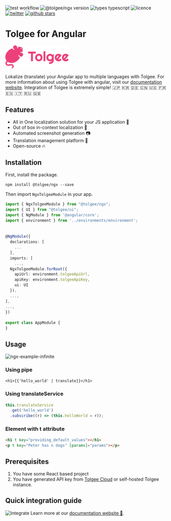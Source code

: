 ![test workflow](https://github.com/tolgee/tolgee-js/actions/workflows/test.yml/badge.svg)
![@tolgee/ngx version](https://img.shields.io/npm/v/@tolgee/ngx?label=%40tolgee%2Fngx)
![types typescript](https://img.shields.io/badge/Types-Typescript-blue)
![licence](https://img.shields.io/github/license/tolgee/tolgee-js)
[![twitter](https://img.shields.io/twitter/follow/Tolgee_i18n?style=social)](https://twitter.com/Tolgee_i18n)
[![github stars](https://img.shields.io/github/stars/tolgee/tolgee-js?style=social)](https://github.com/tolgee/tolgee-js)

# Tolgee for Angular

[<img src="https://raw.githubusercontent.com/tolgee/documentation/main/tolgee_logo_text.svg" alt="Tolgee" width="200" />](https://tolgee.io)

Lokalize (translate) your Angular app to multiple languages with Tolgee. For more information about using Tolgee with
angular, visit our [documentation website](https://toolkit.tolgee.io/docs/web/using_with_angular/installation).
Integration of Tolgee is extremely simple! 🇯🇵 🇰🇷 🇩🇪 🇨🇳 🇺🇸 🇫🇷 🇪🇸 🇮🇹 🇷🇺 🇬🇧

## Features

- All in One localization solution for your JS application 🙌
- Out of box in-context localization 🎉
- Automated screenshot generation 📷
- Translation management platform 🎈
- Open-source 🔥

## Installation

First, install the package.

    npm install @tolgee/ngx --save

Then import `NgxTolgeeModule` in your app.

```typescript
import { NgxTolgeeModule } from "@tolgee/ngx";
import { UI } from "@tolgee/ui";
import { NgModule } from '@angular/core';
import { environment } from '../environments/environment';


@NgModule({
  declarations: [
    ...
  ],
  imports: [
    ...,
  NgxTolgeeModule.forRoot({
    apiUrl: environment.tolgeeApiUrl,
    apiKey: environment.tolgeeApiKey,
    ui: UI
  }),
  ...,
],
...,
})

export class AppModule {
}
```

## Usage

![ngx-example-infinite](https://user-images.githubusercontent.com/18496315/137347353-9622c944-d021-4f02-a629-b411bc744c36.gif)

### Using pipe

```angular2html
<h1>{{'hello_world' | translate}}</h1>
```

### Using translateService

```ts
this.translateService
  .get('hello_world')
  .subscribe((r) => (this.helloWorld = r));
```

### Element with t attribute

```html
<h1 t key="providing_default_values"></h1>
<p t key="Peter has n dogs" [params]="params"></p>
```

## Prerequisites

1. You have some React based project
2. You have generated API key from [Tolgee Cloud](https://app.tolgee.io) or self-hosted Tolgee instance.

## Quick integration guide

![Integrate](https://user-images.githubusercontent.com/18496315/137345763-c318df07-2de0-4c35-a28d-bf1e93b42997.gif)
Learn more at our [documentation website 📖](https://tolgee.io).

